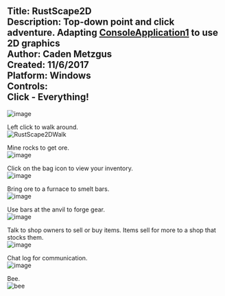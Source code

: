 Title: RustScape2D\
Description: Top-down point and click adventure. Adapting [ConsoleApplication1](https://github.com/Cadexcy23/ConsoleApplication1) to use 2D graphics\
Author: Caden Metzgus\
Created: 11/6/2017\
Platform: Windows\
Controls:\
Click - Everything!
---
![image](https://github.com/Cadexcy23/RustScape2D/assets/51723869/bdab40e0-ceda-4ae0-ab3d-65c95ce48233)

Left click to walk around.\
![RustScape2DWalk](https://github.com/Cadexcy23/RustScape2D/assets/51723869/c94b6fec-1376-4e4c-9fff-633212ce5010)

Mine rocks to get ore.\
![image](https://github.com/Cadexcy23/RustScape2D/assets/51723869/0d3c407f-2aa4-4ced-b670-0cd7c2fffa41)

Click on the bag icon to view your inventory.\
![image](https://github.com/Cadexcy23/RustScape2D/assets/51723869/1e5e9361-d01f-4c3d-becb-e40a5ca0c657)

Bring ore to a furnace to smelt bars.\
![image](https://github.com/Cadexcy23/RustScape2D/assets/51723869/c2544093-eb90-45ff-bdef-f1e86ddd7662)

Use bars at the anvil to forge gear.\
![image](https://github.com/Cadexcy23/RustScape2D/assets/51723869/5626f4e7-124e-4e08-9fe3-0c4e423331d7)

Talk to shop owners to sell or buy items. Items sell for more to a shop that stocks them.\
![image](https://github.com/Cadexcy23/RustScape2D/assets/51723869/23c48094-fe65-4c85-9ccf-0076e7b991b1)

Chat log for communication.\
![image](https://github.com/Cadexcy23/RustScape2D/assets/51723869/5dd7f2a8-582b-4bd4-aafb-6ce9a4cd3c28)

Bee.\
![bee](https://github.com/Cadexcy23/RustScape2D/assets/51723869/111f7e85-13de-45f7-bce6-c28425f35c5d)
